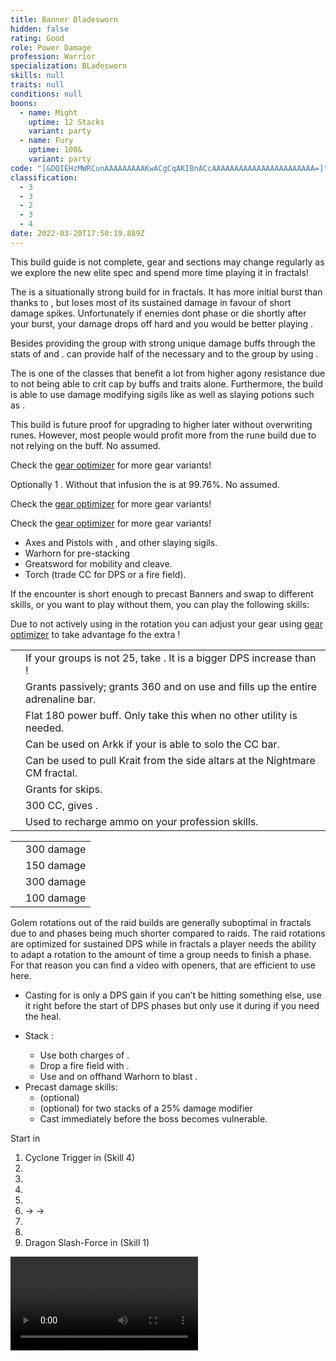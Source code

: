 ```yaml
---
title: Banner Bladesworn
hidden: false
rating: Good
role: Power Damage
profession: Warrior
specialization: BLadesworn
skills: null
traits: null
conditions: null
boons:
  - name: Might
    uptime: 12 Stacks
    variant: party
  - name: Fury
    uptime: 100&
    variant: party
code: "[&DQIEHzMWRCunAAAAAAAAAKwACgCqAKIBnACcAAAAAAAAAAAAAAAAAAAAAAA=]"
classification:
  - 3
  - 3
  - 2
  - 3
  - 4
date: 2022-03-20T17:50:19.889Z
---
```


<Warning>

This build guide is not complete, gear and sections may change regularly as we explore the new elite spec and spend more time playing it in fractals!

</Warning>

The <Specialization text="Power Bladesworn" name="Bladesworn"/> is a situationally strong build for <Specialization name="Warrior"/> in fractals. It has more initial burst than <Specialization text="Power Berserker" name="Berserker"/> thanks to <Skill name="Dragon Trigger" />, but loses most of its sustained damage in favour of short damage spikes. Unfortunately if enemies dont phase or die shortly after your burst, your damage drops off hard and you would be better playing <Specialization text="Power Berserker" name="Berserker"/>.

Besides providing the group with strong unique damage buffs through the stats of <Skill name="Banner of Strength"/> and <Skill name="Banner of Discipline"/>. <Specialization name="Warrior"/> can provide half of the necessary <Boon name="Might"/> and <Boon name="Fury"/> to the group by using <Skill name="Forgreatjustice"/>.

The <Specialization text="Power Bladesworn" name="Bladesworn"/> is one of the classes that benefit a lot from higher agony resistance due to not being able to crit cap by buffs and traits alone. Furthermore, the build is able to use damage modifying sigils like <Item name="Impact" type="Sigil"/> as well as slaying potions such as <Item name="Powerful Potion of Slaying Scarlets Armies"/>.

<Divider text="Equipment" />

<CharacterWithAr>
<Character title="162 AR + Scholar Rune" gear={{
  "profession": "Warrior",
  "weight": "Heavy",
  "gear": [
    "Assassin",
    "Berserker",
    "Berserker",
    "Berserker",
    "Berserker",
    "Berserker",
    "Assassin",
    "Assassin",
    "Assassin",
    "Assassin",
    "Assassin",
    "Berserker",
    "Berserker",
    "Berserker"
  ],
  "attributes": {
    "Health": 21732,
    "Armor": 2514,
    "Power": 4010,
    "Precision": 2575,
    "Toughness": 1243,
    "Vitality": 1252,
    "Ferocity": 2298,
    "Condition Damage": 900,
    "Expertise": 0,
    "Concentration": 243,
    "Healing Power": 0,
    "Agony Resistance": 162,
    "Condition Duration": 0,
    "Boon Duration": 0.162,
    "Critical Chance": 1,
    "Critical Damage": 3.032,
    "Effective Power": 32183.513399152507,
    "Power DPS": 46434.972932855,
    "Bleeding Damage": 120.17499999999998,
    "Bleeding Stacks": 0,
    "Bleeding DPS": 0,
    "Burning Damage": 427.728125,
    "Burning Stacks": 0.54,
    "Burning DPS": 230.9731875,
    "Confusion Damage": 146.898125,
    "Confusion Stacks": 0,
    "Confusion DPS": 0,
    "Poison Damage": 138.35937499999997,
    "Poison Stacks": 0,
    "Poison DPS": 0,
    "Torment Damage": 178.36499999999998,
    "Torment Stacks": 0,
    "Torment DPS": 0,
    "Damage": 46665.946120355,
    "Effective Health": 108724871.64179106,
    "Survivability": 55274.46448489632,
    "Effective Healing": 390,
    "Healing": 390
  },
    "infusions": [
      49432, 49432, 49432, 49432, 49432, 49432, 49432,
      49432, 49432, 49432, 49432, 49432, 49432, 49432,
      49432, 49432, 49432, 49432
    ],
    "weight": "Heavy",
    "runeId": 24836,
    "runeName": "Scholar",
    "weapons": {
      "weapon1MainType": "Axe",
      "weapon1MainSigil1Id": 24615,
      "weapon1OffType": "Pistol",
      "weapon1OffSigilId": 24868
    },
    "consumables": {
      "foodId": 91805,
      "utilityId": 9443,
      "infusion": "Mighty +9 Agony Infusion"
    },
    "skills": {
      "heal": "Mending",
      "utility2": "Banner of Strength",
      "utility3": "Banner of Discipline",
      "elite": "Signet of Rage"
    },
    "assumedBuffs": [{"id": "Might", "type": "Boon"}, {"id": "Fury", "type": "Boon"}, {"gw2id": 1786, "type": "Trait"}, {"gw2id": 12497, "type": "Skill"}, {"gw2id": 14407, "type": "Skill"}, {"gw2id": 14405, "type": "Skill"}, {"gw2id": 14404, "type": "Skill"}]
  }}
>

This build is future proof for upgrading to higher <Attribute name="Agony Resistance"/> later without overwriting runes. However, most people would profit more from the <Item name="eagle" text="Eagle"/> rune build due to not relying on the <Item name="scholar" text="Scholar"/> buff. No <Trait name="Spotter"/> assumed.

Check the [gear optimizer](https://optimizer.discretize.eu/) for more gear variants!

</Character>
<Character title="162 AR + Eagle Rune" gear={{
  "profession": "Warrior",
  "weight": "Heavy",
  "gear": [
    "Berserker",
    "Berserker",
    "Berserker",
    "Berserker",
    "Berserker",
    "Berserker",
    "Berserker",
    "Assassin",
    "Berserker",
    "Berserker",
    "Berserker",
    "Berserker",
    "Berserker",
    "Berserker"
  ],
  "attributes": {
    "Health": 21742,
    "Armor": 2514,
    "Power": 4015,
    "Precision": 2570,
    "Toughness": 1243,
    "Vitality": 1253,
    "Ferocity": 2299,
    "Condition Damage": 900,
    "Expertise": 0,
    "Concentration": 243,
    "Healing Power": 0,
    "Agony Resistance": 162,
    "Condition Duration": 0,
    "Boon Duration": 0.162,
    "Critical Chance": 0.9976190476190476,
    "Critical Damage": 3.0326666666666666,
    "Effective Power": 32179.29227973723,
    "Power DPS": 46428.882623094105,
    "Bleeding Damage": 120.17499999999998,
    "Bleeding Stacks": 0,
    "Bleeding DPS": 0,
    "Burning Damage": 427.728125,
    "Burning Stacks": 0.54,
    "Burning DPS": 230.9731875,
    "Confusion Damage": 146.898125,
    "Confusion Stacks": 0,
    "Confusion DPS": 0,
    "Poison Damage": 138.35937499999997,
    "Poison Stacks": 0,
    "Poison DPS": 0,
    "Torment Damage": 178.36499999999998,
    "Torment Stacks": 0,
    "Torment DPS": 0,
    "Damage": 46659.855810594105,
    "Effective Health": 108774901.49253733,
    "Survivability": 55299.89908110693,
    "Effective Healing": 390,
    "Healing": 390
  },
    "infusions": [
      37132, 49432, 49432, 49432, 49432, 49432, 49432,
      49432, 49432, 49432, 49432, 49432, 49432, 49432,
      49432, 49432, 49432, 49432
    ],
    "weight": "Heavy",
    "runeId": 24723,
    "runeName": "Eagle",
    "weapons": {
      "weapon1MainType": "Axe",
      "weapon1MainSigil1Id": 24615,
      "weapon1OffType": "Pistol",
      "weapon1OffSigilId": 24868
    },
    "consumables": {
      "foodId": 91805,
      "utilityId": 9443,
      "infusion": "Mighty +9 Agony Infusion"
    },
    "skills": {
      "heal": "Mending",
      "utility2": "Banner of Strength",
      "utility3": "Banner of Discipline",
      "elite": "Signet of Rage"
    },
    "assumedBuffs": [{"id": "Might", "type": "Boon"}, {"id": "Fury", "type": "Boon"}, {"gw2id": 1786, "type": "Trait"}, {"gw2id": 12497, "type": "Skill"}, {"gw2id": 14407, "type": "Skill"}, {"gw2id": 14405, "type": "Skill"}, {"gw2id": 14404, "type": "Skill"}]
  }}
>

Optionally 1 <Item id="37132"/>. Without that infusion the <Attribute name="Critical Chance"/> is at 99.76%. No <Trait name="Spotter"/> assumed.

Check the [gear optimizer](https://optimizer.discretize.eu/) for more gear variants!

</Character>
<Character title="222 AR" gear={{
  "profession": "Warrior",
  "weight": "Heavy",
  "gear": [
    "Berserker",
    "Berserker",
    "Berserker",
    "Berserker",
    "Berserker",
    "Berserker",
    "Assassin",
    "Assassin",
    "Assassin",
    "Berserker",
    "Berserker",
    "Berserker",
    "Berserker",
    "Berserker"
  ],
  "attributes": {
    "Health": 21832,
    "Armor": 2604,
    "Power": 4098,
    "Precision": 2575,
    "Toughness": 1333,
    "Vitality": 1262,
    "Ferocity": 2308,
    "Condition Damage": 900,
    "Expertise": 0,
    "Concentration": 333,
    "Healing Power": 0,
    "Agony Resistance": 222,
    "Condition Duration": 0,
    "Boon Duration": 0.222,
    "Critical Chance": 1,
    "Critical Damage": 3.038666666666667,
    "Effective Power": 32962.10204439076,
    "Power DPS": 47558.335140674695,
    "Bleeding Damage": 120.17499999999998,
    "Bleeding Stacks": 0,
    "Bleeding DPS": 0,
    "Burning Damage": 427.728125,
    "Burning Stacks": 0.54,
    "Burning DPS": 230.9731875,
    "Confusion Damage": 146.898125,
    "Confusion Stacks": 0,
    "Confusion DPS": 0,
    "Poison Damage": 138.35937499999997,
    "Poison Stacks": 0,
    "Poison DPS": 0,
    "Torment Damage": 178.36499999999998,
    "Torment Stacks": 0,
    "Torment DPS": 0,
    "Damage": 47789.308328174695,
    "Effective Health": 113135379.10447763,
    "Survivability": 57516.71535560632,
    "Effective Healing": 390,
    "Healing": 390
  },
    "infusions": [
      37132, 37131, 37131, 37131, 37131, 37131, 37131,
      37131, 37131, 37131, 37131, 37131, 37131, 37131,
      37131, 37131, 37131, 37131
    ],
    "weight": "Heavy",
    "runeId": 24836,
    "runeName": "Scholar",
    "weapons": {
      "weapon1MainType": "Axe",
      "weapon1MainSigil1Id": 24615,
      "weapon1OffType": "Pistol",
      "weapon1OffSigilId": 24868
    },
    "consumables": {
      "foodId": 91805,
      "utilityId": 9443,
      "infusion": "Mighty +9 Agony Infusion"
    },
    "skills": {
      "heal": "Mending",
      "utility2": "Banner of Strength",
      "utility3": "Banner of Discipline",
      "elite": "Signet of Rage"
    },
    "assumedBuffs": [{"id": "Might", "type": "Boon"}, {"id": "Fury", "type": "Boon"}, {"gw2id": 1786, "type": "Trait"}, {"gw2id": 12497, "type": "Skill"}, {"gw2id": 14407, "type": "Skill"}, {"gw2id": 14405, "type": "Skill"}, {"gw2id": 14404, "type": "Skill"}]
}}>

Check the [gear optimizer](https://optimizer.discretize.eu/) for more gear variants!

</Character>
</CharacterWithAr>

<Divider text="Build" />

<Grid>
<GridItem sm="7">
<Traits traits1Id="4" traits1="Strength" traits1Selected="Peak Performance,Great Fortitude,Berserkers Power" traits2="Discipline" traits2Selected="Warriors Sprint,Doubled Standards,Axe Mastery" traits3Id="68" traits3="Bladesworn" traits3Selected="Unseen Sword,Fierce as Fire,Unyielding Dragon"/>

<Card title="Extra Weapons">

- Axes and Pistols with <Item name="Night" type="Sigil" disableText/>, <Item name="Serpent Slaying" type="Sigil" disableText/> and other slaying sigils.
- Warhorn for pre-stacking <Boon name="Might"/>
- Greatsword for mobility and cleave.
- Torch (trade CC for DPS or a fire field).

</Card>
<Card title="DPS Skills">

If the encounter is short enough to precast Banners and swap to different skills, or you want to play without them, you can play the following skills:

<Skills
  unembossed
  heal="Mending"
  utility1="Signet of Might"
  utility2="Signet of Fury"
  utility3="Flow Stabilizer"
  elite="Signet of Rage"
/>

<Warning>

Due to not actively using <Skill name="Signet of Fury"/> in the rotation you can adjust your gear using [gear optimizer](https://optimizer.discretize.eu/) to take advantage fo the extra <Attribute name="Precision"/>!
</Warning>
</Card>
</GridItem>

<GridItem sm="5">
<Card title="Situational Skills">

|                                                           |                                                                                                                                                                                              |
| --------------------------------------------------------- | -------------------------------------------------------------------------------------------------------------------------------------------------------------------------------------------- |
| <Skill name="For Great Justice!" size="big" disableText/> | If your groups <Boon name="Might"/> is not 25, take <Skill name="Forgreatjustice"/>. It is a bigger DPS increase than <Skill name="signetofmight"/>!                                         |
| <Skill name="Signet of fury" size="big" disableText/>     | Grants <Attribute name="Precision" text="180 Precision"/> passively; grants 360 <Attribute name="Precision"/> and <Attribute name="Ferocity"/> on use and fills up the entire adrenaline bar. |
| <Skill name="Signet of might" size="big" disableText/>    | Flat 180 power buff. Only take this when no other utility is needed.                                                                                                                         |
| <Skill name="Battle Standard" size="big" disableText/>    | Can be used on Arkk if your <Specialization name="Renegade"/> is able to solo the CC bar.                                                                                                    |
| <Skill name="onmymark" size="big" disableText/>           | Can be used to pull Krait from the side altars at the Nightmare CM fractal.                                                                                                                  |
| <Skill name="featherfootgrace" size="big" disableText/>   | Grants <Effect name="Superspeed"/> for skips.                                                                                                                                                |
| <Skill name="bullscharge" size="big" disableText/>        | 300 CC, gives <Trait name="Peakperformance"/>.                                                                                                                                               |
| <Skill name="Tactical Reload" size="big" disableText/>    | Used to recharge ammo on your profession skills.                                                                                                                                       |

</Card>
<Card title="CC skills">

|                             |            |
| --------------------------- | ---------- |
| <Skill name="bullscharge"/> | 300 damage |
| <Skill id="14502"/>         | 150 damage |
| <Skill id="14415"/>         | 300 damage |
| <Skill id="14503"/>         | 100 damage |

</Card>
</GridItem>
</Grid>

<Divider text="Rotation / Skill usage" />

<Grid>
<GridItem xs="12" sm="6">
<Card title="Information">

Golem rotations out of the raid builds are generally suboptimal in fractals due to <Effect name="Exposed"/> and phases being much shorter compared to raids. The raid rotations are optimized for sustained DPS while in fractals a player needs the ability to adapt a rotation to the amount of time a group needs to finish a phase.\
For that reason you can find a video with openers, that are efficient to use here.

- Casting <Skill name="Mending"/> for <Trait name="Peak Performance"/> is only a DPS gain if you can’t be hitting something else, use it right before the start of DPS phases but only use it during if you need the heal.
  
</Card>
</GridItem>

<GridItem xs="12" sm="6">

<Card title="Precasting">

- Stack <Boon name="Might"/>:
  - Use both charges of <Skill name="For Great Justice!"/>.
  - Drop a fire field with <Skill name="Flames of War"/>.
  - Use <Skill name="Call of Valor"/> and <Skill id="14393"/> on offhand Warhorn to blast <Boon name="Might"/>.
- Precast damage skills:
  - (optional) <Skill name="Flames of War"/>
  - (optional) <Skill id="14393"/> for two stacks of a 25% damage modifier
  - Cast <Skill name="Mending"/> immediately before the boss becomes vulnerable.

</Card>

</GridItem>

<GridItem xs="12" sm="6">

<Card title="Opener">

Start in <Skill name="Unsheathe Gunsaber"/>

1. Cyclone Trigger in <Skill name="Unsheathe Gunsaber"/> (Skill 4)
2. <Skill name="Sheathe Gunsaber" />
3. <Skill name="Dragons Roar" />
4. <Skill name="Cyclone Axe" />
5. <Skill name="Gunstinger" />
6. <Skill name="Chop" /> -> <Skill name="Double Chop" /> -> <Skill name="Triple Chop" />
7. <Skill name="Unsheathe Gunsaber" />
8. <Skill name="Dragon Trigger" />
9. Dragon Slash-Force in <Skill name="Dragon Trigger"/> (Skill 1) 

</Card>

</GridItem>

<GridItem xs="12" sm="6">
<Card title="Golem Rotation">

<Video youtube="jT02tOOVGC8" caption="by Costa Primo"/>
</Card>
</GridItem>
</Grid>
